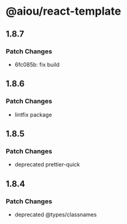 # @aiou/react-template

## 1.8.7

### Patch Changes

- 6fc085b: fix build

## 1.8.6

### Patch Changes

- lintfix package

## 1.8.5

### Patch Changes

- deprecated prettier-quick

## 1.8.4

### Patch Changes

- deprecated @types/classnames
